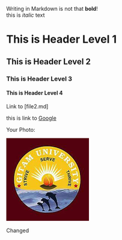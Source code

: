 Writing in Markdown is not that __bold__!  
 this is *italic* text


 # This is Header Level 1
 ## This is Header Level 2
 ### This is Header Level 3 
 #### This is Header Level 4

Link to [file2.md]

 this is link to [Google](https://www.google.com)

 Your Photo:

 ![Saketh](Gitam-logo.jpg)

Changed
